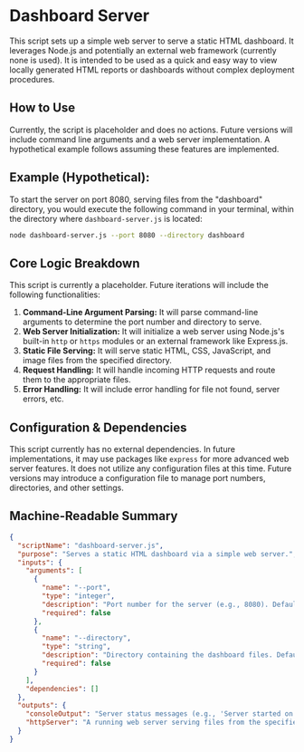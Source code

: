 # Dashboard Server

This script sets up a simple web server to serve a static HTML dashboard. It leverages Node.js and potentially an external web framework (currently none is used).  It is intended to be used as a quick and easy way to view locally generated HTML reports or dashboards without complex deployment procedures.

## How to Use

Currently, the script is placeholder and does no actions.  Future versions will include command line arguments and a web server implementation.  A hypothetical example follows assuming these features are implemented.

## Example (Hypothetical):

To start the server on port 8080, serving files from the "dashboard" directory, you would execute the following command in your terminal, within the directory where `dashboard-server.js` is located:

```bash
node dashboard-server.js --port 8080 --directory dashboard
```

## Core Logic Breakdown

This script is currently a placeholder.  Future iterations will include the following functionalities:

1. **Command-Line Argument Parsing:** It will parse command-line arguments to determine the port number and directory to serve.
2. **Web Server Initialization:** It will initialize a web server using Node.js's built-in `http` or `https` modules or an external framework like Express.js.
3. **Static File Serving:** It will serve static HTML, CSS, JavaScript, and image files from the specified directory.
4. **Request Handling:**  It will handle incoming HTTP requests and route them to the appropriate files.
5. **Error Handling:**  It will include error handling for file not found, server errors, etc.

## Configuration & Dependencies

This script currently has no external dependencies. In future implementations, it may use packages like `express` for more advanced web server features.  It does not utilize any configuration files at this time. Future versions may introduce a configuration file to manage port numbers, directories, and other settings.

## Machine-Readable Summary

```json
{
  "scriptName": "dashboard-server.js",
  "purpose": "Serves a static HTML dashboard via a simple web server.",
  "inputs": {
    "arguments": [
      {
        "name": "--port",
        "type": "integer",
        "description": "Port number for the server (e.g., 8080). Defaults to 8080 if not provided.",
        "required": false
      },
      {
        "name": "--directory",
        "type": "string",
        "description": "Directory containing the dashboard files. Defaults to 'dashboard' if not provided.",
        "required": false
      }
    ],
    "dependencies": []
  },
  "outputs": {
    "consoleOutput": "Server status messages (e.g., 'Server started on port 8080').",
    "httpServer": "A running web server serving files from the specified directory."
  }
}
```
